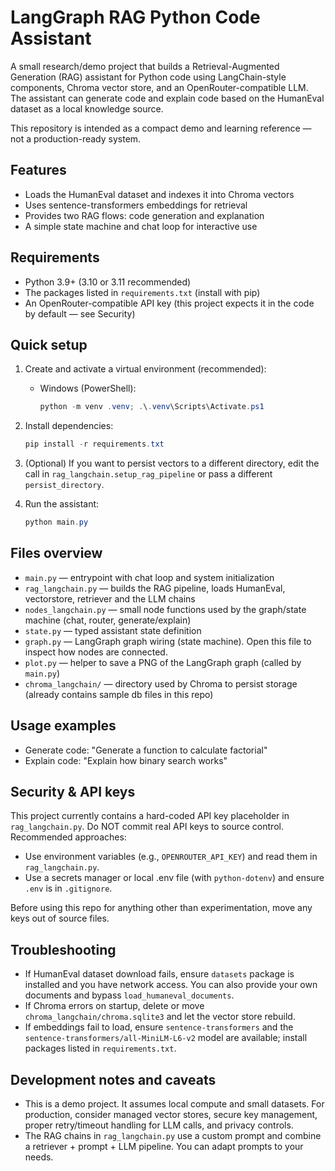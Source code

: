 # LangGraph RAG Python Code Assistant

A small research/demo project that builds a Retrieval-Augmented Generation (RAG) assistant for Python code using LangChain-style components, Chroma vector store, and an OpenRouter-compatible LLM. The assistant can generate code and explain code based on the HumanEval dataset as a local knowledge source.

This repository is intended as a compact demo and learning reference — not a production-ready system.

## Features
- Loads the HumanEval dataset and indexes it into Chroma vectors
- Uses sentence-transformers embeddings for retrieval
- Provides two RAG flows: code generation and explanation
- A simple state machine and chat loop for interactive use

## Requirements
- Python 3.9+ (3.10 or 3.11 recommended)
- The packages listed in `requirements.txt` (install with pip)
- An OpenRouter-compatible API key (this project expects it in the code by default — see Security)

## Quick setup

1. Create and activate a virtual environment (recommended):

   - Windows (PowerShell):

     ```powershell
     python -m venv .venv; .\.venv\Scripts\Activate.ps1
     ```

2. Install dependencies:

   ```powershell
   pip install -r requirements.txt
   ```

3. (Optional) If you want to persist vectors to a different directory, edit the call in `rag_langchain.setup_rag_pipeline` or pass a different `persist_directory`.

4. Run the assistant:

   ```powershell
   python main.py
   ```

## Files overview
- `main.py` — entrypoint with chat loop and system initialization
- `rag_langchain.py` — builds the RAG pipeline, loads HumanEval, vectorstore, retriever and the LLM chains
- `nodes_langchain.py` — small node functions used by the graph/state machine (chat, router, generate/explain)
- `state.py` — typed assistant state definition
- `graph.py` — LangGraph graph wiring (state machine). Open this file to inspect how nodes are connected.
- `plot.py` — helper to save a PNG of the LangGraph graph (called by `main.py`)
- `chroma_langchain/` — directory used by Chroma to persist storage (already contains sample db files in this repo)

## Usage examples
- Generate code: "Generate a function to calculate factorial"
- Explain code: "Explain how binary search works"

## Security & API keys
This project currently contains a hard-coded API key placeholder in `rag_langchain.py`. Do NOT commit real API keys to source control. Recommended approaches:

- Use environment variables (e.g., `OPENROUTER_API_KEY`) and read them in `rag_langchain.py`.
- Use a secrets manager or local .env file (with `python-dotenv`) and ensure `.env` is in `.gitignore`.

Before using this repo for anything other than experimentation, move any keys out of source files.

## Troubleshooting
- If HumanEval dataset download fails, ensure `datasets` package is installed and you have network access. You can also provide your own documents and bypass `load_humaneval_documents`.
- If Chroma errors on startup, delete or move `chroma_langchain/chroma.sqlite3` and let the vector store rebuild.
- If embeddings fail to load, ensure `sentence-transformers` and the `sentence-transformers/all-MiniLM-L6-v2` model are available; install packages listed in `requirements.txt`.

## Development notes and caveats
- This is a demo project. It assumes local compute and small datasets. For production, consider managed vector stores, secure key management, proper retry/timeout handling for LLM calls, and privacy controls.
- The RAG chains in `rag_langchain.py` use a custom prompt and combine a retriever + prompt + LLM pipeline. You can adapt prompts to your needs.
